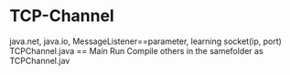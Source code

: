 # TCP-Channel
java.net, java.io,  MessageListener==parameter, learning socket(ip, port)
TCPChannel.java == Main Run
Compile others in the samefolder as TCPChannel.jav
